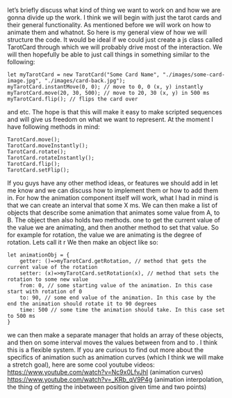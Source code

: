 let’s briefly discuss what kind of thing we want to work on and how we are gonna divide up the work.
I think we will begin with just the tarot cards and their general functionality. As mentioned before we will work on how to animate them and whatnot.
So here is my general view of how we will structure the code. It would be ideal if we could just create a js class called TarotCard through which we will probably drive most of the interaction. We will then hopefully be able to just call things in something similar to the following:

```
let myTarotCard = new TarotCard("Some Card Name", "./images/some-card-image.jpg", "./images/card-back.jpg");
myTarotCard.instantMove(0, 0); // move to 0, 0 (x, y) instantly
myTarotCard.move(20, 30, 500); // move to 20, 30 (x, y) in 500 ms
myTarotCard.flip(); // flips the card over
```
and etc.
The hope is that this will make it easy to make scripted sequences and will give us freedom on what we want to represent.
At the moment I have following methods in mind:
```
TarotCard.move();
TarotCard.moveInstantly();
TarotCard.rotate();
TarotCard.rotateInstantly();
TarotCard.flip();
TarotCard.setFlip();
```
If you guys have any other method ideas, or features we should add in let me know and we can discuss how to implement them or how to add them in.
For how the animation component itself will work, what I had in mind is that we can create an interval that some X ms. We can then make a list of objects that describe some animation that animates some value from A, to B. The object then also holds two methods. one to get the current value of the value we are animating, and then another method to set that value.
So for example for rotation, the value we are animating is the degree of rotation. Lets call it r
We then make an object like so:
```
let animationObj = {
    getter: ()=>myTarotCard.getRotation, // method that gets the current value of the rotation
    setter: (x)=>myTarotCard.setRotation(x), // method that sets the rotation to some new value
    from: 0, // some starting value of the animation. In this case start with rotation of 0
    to: 90, // some end value of the animation. In this case by the end the animation should rotate it to 90 degrees
    time: 500 // some time the animation should take. In this case set to 500 ms
}
```
we can then make a separate manager that holds an array of these objects, and then on some interval moves the values between from  and to .
I think this is a flexible system. If you are curious to find out more about the specifics of animation such as animation curves (which I think we will make a stretch goal), here are some cool youtube videos:  
https://www.youtube.com/watch?v=Nc9x0LfvJhI (animation curves)  
https://www.youtube.com/watch?v=_KRb_qV9P4g (animation interpolation, the thing of getting the inbetween position given time and two points)
